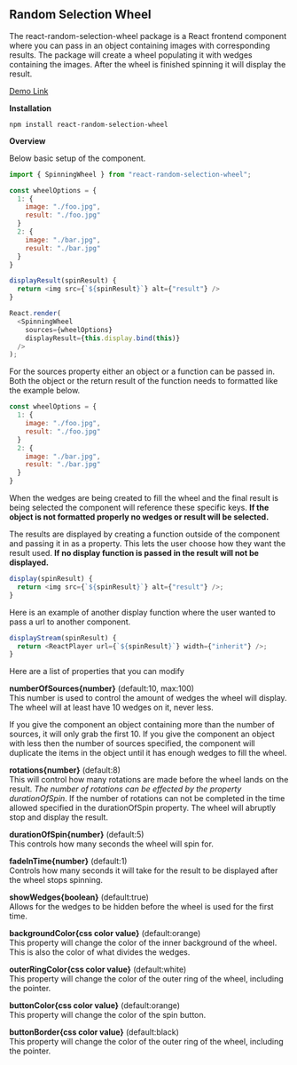 ## Random Selection Wheel

The react-random-selection-wheel package is a React frontend component where you can pass in an object containing images with corresponding results. The package will create a wheel populating it with wedges containing the images. After the wheel is finished spinning it will display the result.

[Demo Link](https://dmoisoff.com/Random_Selection_Wheel/)

**Installation**

```cli
npm install react-random-selection-wheel
```

**Overview**

Below basic setup of the component.

```js
import { SpinningWheel } from "react-random-selection-wheel";

const wheelOptions = {
  1: {
    image: "./foo.jpg",
    result: "./foo.jpg"
  }
  2: {
    image: "./bar.jpg",
    result: "./bar.jpg"
  }
}

displayResult(spinResult) {
  return <img src={`${spinResult}`} alt={"result"} />
}

React.render(
  <SpinningWheel
    sources={wheelOptions}
    displayResult={this.display.bind(this)}
  />
);
```

For the sources property either an object or a function can be passed in. Both the object or the return result of the function needs to formatted like the example below.

```js
const wheelOptions = {
  1: {
    image: "./foo.jpg",
    result: "./foo.jpg"
  }
  2: {
    image: "./bar.jpg",
    result: "./bar.jpg"
  }
}
```

When the wedges are being created to fill the wheel and the final result is being selected the component will reference these specific keys. **If the object is not formatted properly no wedges or result will be selected.**

The results are displayed by creating a function outside of the component and passing it in as a property. This lets the user choose how they want the result used. **If no display function is passed in the result will not be displayed.**

```js
display(spinResult) {
  return <img src={`${spinResult}`} alt={"result"} />;
}
```

Here is an example of another display function where the user wanted to pass a url to another component.

```js
displayStream(spinResult) {
  return <ReactPlayer url={`${spinResult}`} width={"inherit"} />;
}
```

Here are a list of properties that you can modify

**numberOfSources{number}** (default:10, max:100)  
This number is used to control the amount of wedges the wheel will display. The wheel will at least have 10 wedges on it, never less.

If you give the component an object containing more than the number of sources, it will only grab the first 10. If you give the component an object with less then the number of sources specified, the component will duplicate the items in the object until it has enough wedges to fill the wheel.

**rotations{number}** (default:8)  
This will control how many rotations are made before the wheel lands on the result. _The number of rotations can be effected by the property durationOfSpin_. If the number of rotations can not be completed in the time allowed specified in the durationOfSpin property. The wheel will abruptly stop and display the result.

**durationOfSpin{number}** (default:5)  
This controls how many seconds the wheel will spin for.

**fadeInTime{number}** (default:1)  
Controls how many seconds it will take for the result to be displayed after the wheel stops spinning.

**showWedges{boolean}** (default:true)  
Allows for the wedges to be hidden before the wheel is used for the first time.

**backgroundColor{css color value}** (default:orange)  
This property will change the color of the inner background of the wheel. This is also the color of what divides the wedges.

**outerRingColor{css color value}** (default:white)  
This property will change the color of the outer ring of the wheel, including the pointer.

**buttonColor{css color value}** (default:orange)  
This property will change the color of the spin button.

**buttonBorder{css color value}** (default:black)  
This property will change the color of the outer ring of the wheel, including the pointer.

